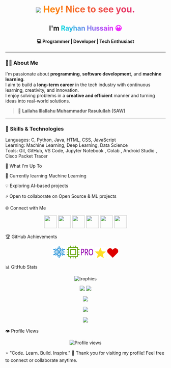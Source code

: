 <h1 align="center">
  <img src="https://emojis.slackmojis.com/emojis/images/1531849430/4246/blob-sunglasses.gif?1531849430" width="40"/>
  <span style="background: linear-gradient(90deg, #ff8a00, #e52e71); -webkit-background-clip: text; color: transparent;">Hey! Nice to see you.</span>
</h1>

<h2 align="center">I'm <span style="background: linear-gradient(90deg, #00dbde, #fc00ff); -webkit-background-clip: text; color: transparent;">Rayhan Hussain 😀</span></h2>
<h4 align="center">💻 Programmer | Developer | Tech Enthusiast</h4>

---


### 👨‍💻 About Me  
I'm passionate about **programming**, **software development**, and **machine learning**.  
I aim to build a **long-term career** in the tech industry with continuous learning, creativity, and innovation.  
I enjoy solving problems in a **creative and efficient** manner and turning ideas into real-world solutions.

> 🌙 **Lailaha Illallahu Muhammadur Rasulullah (SAW)**  

---

### 🧠 Skills & Technologies

Languages: C, Python, Java, HTML, CSS, JavaScript  
Learning: Machine Learning, Deep Learning, Data Science  
Tools: Git, GitHub, VS Code, Jupyter Notebook , Colab , Android Studio , Cisco Packet Tracer


 
🚀 What I'm Up To

🌱 Currently learning Machine Learning

💡 Exploring AI-based projects

⚡ Open to collaborate on Open Source & ML projects

🌐 Connect with Me
<p align="center"> <a href="https://github.com/rayhanhcse" target="_blank"><img src="https://cdn.jsdelivr.net/npm/simple-icons@v3/icons/github.svg" width="40" height="40"></a> <a href="https://www.linkedin.com/in/rayhanhcse/" target="_blank"><img src="https://cdn.jsdelivr.net/npm/simple-icons@v3/icons/linkedin.svg" width="40" height="40"></a> <a href="https://www.facebook.com/rayhanhcse" target="_blank"><img src="https://cdn.jsdelivr.net/npm/simple-icons@v3/icons/facebook.svg" width="40" height="40"></a> <a href="https://www.instagram.com/rayhanhcse/" target="_blank"><img src="https://cdn.jsdelivr.net/npm/simple-icons@v3/icons/instagram.svg" width="40" height="40"></a> <a href="https://twitter.com/rayhanhcse" target="_blank"><img src="https://cdn.jsdelivr.net/npm/simple-icons@v3/icons/twitter.svg" width="40" height="40"></a> <a href="https://www.youtube.com/" target="_blank"><img src="https://cdn.jsdelivr.net/npm/simple-icons@v3/icons/youtube.svg" width="40" height="40"></a> </p>
🏆 GitHub Achievements
<p align="center"> <a href="https://archiveprogram.github.com/"><img src="https://raw.githubusercontent.com/acervenky/animated-github-badges/master/assets/acbadge.gif" width="40" height="40"></a> <a href="https://docs.github.com/en/developers"><img src="https://raw.githubusercontent.com/acervenky/animated-github-badges/master/assets/devbadge.gif" width="40" height="40"></a> <a href="https://github.com/pricing"><img src="https://raw.githubusercontent.com/acervenky/animated-github-badges/master/assets/pro.gif" width="40" height="40"></a> <a href="https://stars.github.com/"><img src="https://raw.githubusercontent.com/acervenky/animated-github-badges/master/assets/starbadge.gif" width="35" height="35"></a> <a href="https://github.com/sponsors"><img src="https://raw.githubusercontent.com/acervenky/animated-github-badges/master/assets/sponsorbadge.gif" width="35" height="35"></a> </p>
📊 GitHub Stats
<p align="center"> <img src="https://github-profile-trophy.vercel.app/?username=rayhanhcse&theme=tokyonight&no-frame=true&margin-w=10" alt="trophies" /> </p> <p align="center"> <img src="https://github-readme-stats.vercel.app/api?username=rayhanhcse&show_icons=true&theme=tokyonight&count_private=true" height="160"/> <img src="https://github-readme-stats.vercel.app/api/top-langs/?username=rayhanhcse&layout=compact&theme=tokyonight" height="160"/> </p> <p align="center"> <img src="https://streak-stats.demolab.com?user=rayhanhcse&theme=tokyonight&hide_border=true" /> </p> <p align="center"> <img src="https://github-readme-activity-graph.vercel.app/graph?username=rayhanhcse&theme=tokyo-night" /> </p> <p align="center"> <img src="https://metrics.lecoq.io/rayhanhcse?template=classic" /> </p>

👁️ Profile Views
<p align="center"> <img src="https://komarev.com/ghpvc/?username=rayhanhcse&style=flat-square&color=blue" alt="Profile views"/> </p>


⭐ "Code. Learn. Build. Inspire."
🧩 Thank you for visiting my profile! Feel free to connect or collaborate anytime.


